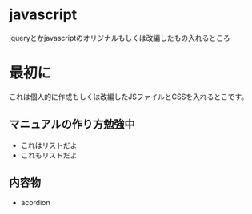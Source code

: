 javascript
==========

jqueryとかjavascriptのオリジナルもしくは改編したもの入れるところ

# 最初に

これは個人的に作成もしくは改編したJSファイルとCSSを入れるとこです。

## マニュアルの作り方勉強中
* これはリストだよ
* これもリストだよ

## 内容物
* acordion
